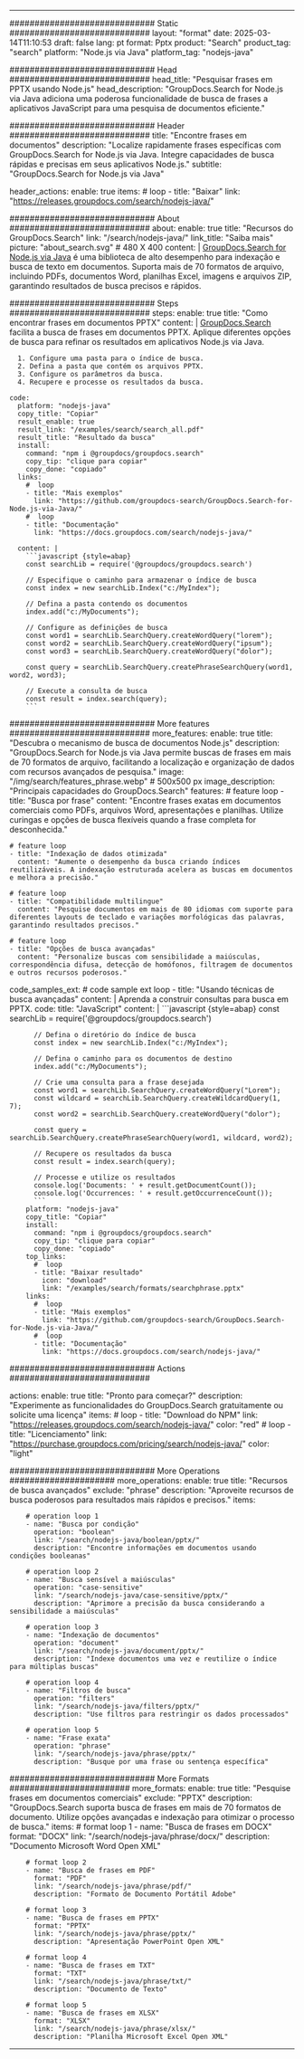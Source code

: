 
---
############################# Static ############################
layout: "format"
date:  2025-03-14T11:10:53
draft: false
lang: pt
format: Pptx
product: "Search"
product_tag: "search"
platform: "Node.js via Java"
platform_tag: "nodejs-java"

############################# Head ############################
head_title: "Pesquisar frases em PPTX usando Node.js"
head_description: "GroupDocs.Search for Node.js via Java adiciona uma poderosa funcionalidade de busca de frases a aplicativos JavaScript para uma pesquisa de documentos eficiente."

############################# Header ############################
title: "Encontre frases em documentos" 
description: "Localize rapidamente frases específicas com GroupDocs.Search for Node.js via Java. Integre capacidades de busca rápidas e precisas em seus aplicativos Node.js."
subtitle: "GroupDocs.Search for Node.js via Java" 

header_actions:
  enable: true
  items:
    #  loop
    - title: "Baixar"
      link: "https://releases.groupdocs.com/search/nodejs-java/"
      
############################# About ############################
about:
    enable: true
    title: "Recursos do GroupDocs.Search"
    link: "/search/nodejs-java/"
    link_title: "Saiba mais"
    picture: "about_search.svg" # 480 X 400
    content: |
       [GroupDocs.Search for Node.js via Java](/search/nodejs-java/) é uma biblioteca de alto desempenho para indexação e busca de texto em documentos. Suporta mais de 70 formatos de arquivo, incluindo PDFs, documentos Word, planilhas Excel, imagens e arquivos ZIP, garantindo resultados de busca precisos e rápidos.

############################# Steps ############################
steps:
    enable: true
    title: "Como encontrar frases em documentos PPTX"
    content: |
      [GroupDocs.Search](/search/nodejs-java/) facilita a busca de frases em documentos PPTX. Aplique diferentes opções de busca para refinar os resultados em aplicativos Node.js via Java.
      
      1. Configure uma pasta para o índice de busca.
      2. Defina a pasta que contém os arquivos PPTX.
      3. Configure os parâmetros da busca.
      4. Recupere e processe os resultados da busca.
   
    code:
      platform: "nodejs-java"
      copy_title: "Copiar"
      result_enable: true
      result_link: "/examples/search/search_all.pdf"
      result_title: "Resultado da busca"
      install:
        command: "npm i @groupdocs/groupdocs.search"
        copy_tip: "clique para copiar"
        copy_done: "copiado"
      links:
        #  loop
        - title: "Mais exemplos"
          link: "https://github.com/groupdocs-search/GroupDocs.Search-for-Node.js-via-Java/"
        #  loop
        - title: "Documentação"
          link: "https://docs.groupdocs.com/search/nodejs-java/"
          
      content: |
        ```javascript {style=abap}
        const searchLib = require('@groupdocs/groupdocs.search')

        // Especifique o caminho para armazenar o índice de busca
        const index = new searchLib.Index("c:/MyIndex");

        // Defina a pasta contendo os documentos
        index.add("c:/MyDocuments");

        // Configure as definições de busca
        const word1 = searchLib.SearchQuery.createWordQuery("lorem");
        const word2 = searchLib.SearchQuery.createWordQuery("ipsum");
        const word3 = searchLib.SearchQuery.createWordQuery("dolor");

        const query = searchLib.SearchQuery.createPhraseSearchQuery(word1, word2, word3);

        // Execute a consulta de busca
        const result = index.search(query);
        ```            

############################# More features ############################
more_features:
  enable: true
  title: "Descubra o mecanismo de busca de documentos Node.js"
  description: "GroupDocs.Search for Node.js via Java permite buscas de frases em mais de 70 formatos de arquivo, facilitando a localização e organização de dados com recursos avançados de pesquisa."
  image: "/img/search/features_phrase.webp" # 500x500 px
  image_description: "Principais capacidades do GroupDocs.Search"
  features:
    # feature loop
    - title: "Busca por frase"
      content: "Encontre frases exatas em documentos comerciais como PDFs, arquivos Word, apresentações e planilhas. Utilize curingas e opções de busca flexíveis quando a frase completa for desconhecida."

    # feature loop
    - title: "Indexação de dados otimizada"
      content: "Aumente o desempenho da busca criando índices reutilizáveis. A indexação estruturada acelera as buscas em documentos e melhora a precisão."

    # feature loop
    - title: "Compatibilidade multilingue"
      content: "Pesquise documentos em mais de 80 idiomas com suporte para diferentes layouts de teclado e variações morfológicas das palavras, garantindo resultados precisos."

    # feature loop
    - title: "Opções de busca avançadas"
      content: "Personalize buscas com sensibilidade a maiúsculas, correspondência difusa, detecção de homófonos, filtragem de documentos e outros recursos poderosos."
      
  code_samples_ext:
    # code sample ext loop
    - title: "Usando técnicas de busca avançadas"
      content: |
        Aprenda a construir consultas para busca em PPTX.
      code:
        title: "JavaScript"
        content: |
          ```javascript {style=abap}
          const searchLib = require('@groupdocs/groupdocs.search')
          
          // Defina o diretório do índice de busca
          const index = new searchLib.Index("c:/MyIndex");
              
          // Defina o caminho para os documentos de destino
          index.add("c:/MyDocuments");

          // Crie uma consulta para a frase desejada
          const word1 = searchLib.SearchQuery.createWordQuery("Lorem");
          const wildcard = searchLib.SearchQuery.createWildcardQuery(1, 7);
          const word2 = searchLib.SearchQuery.createWordQuery("dolor");

          const query = searchLib.SearchQuery.createPhraseSearchQuery(word1, wildcard, word2);

          // Recupere os resultados da busca
          const result = index.search(query);
          
          // Processe e utilize os resultados
          console.log('Documents: ' + result.getDocumentCount());
          console.log('Occurrences: ' + result.getOccurrenceCount());
          ```
        platform: "nodejs-java"
        copy_title: "Copiar"
        install:
          command: "npm i @groupdocs/groupdocs.search"
          copy_tip: "clique para copiar"
          copy_done: "copiado"
        top_links:
          #  loop
          - title: "Baixar resultado"
            icon: "download"
            link: "/examples/search/formats/searchphrase.pptx"
        links:
          #  loop
          - title: "Mais exemplos"
            link: "https://github.com/groupdocs-search/GroupDocs.Search-for-Node.js-via-Java/"
          #  loop
          - title: "Documentação"
            link: "https://docs.groupdocs.com/search/nodejs-java/"
            

            


############################# Actions ############################

actions:
  enable: true
  title: "Pronto para começar?"
  description: "Experimente as funcionalidades do GroupDocs.Search gratuitamente ou solicite uma licença"
  items:
    #  loop
    - title: "Download do NPM"
      link: "https://releases.groupdocs.com/search/nodejs-java/"
      color: "red"
        #  loop
    - title: "Licenciamento"
      link: "https://purchase.groupdocs.com/pricing/search/nodejs-java/"
      color: "light"


############################# More Operations #####################
more_operations:
    enable: true
    title: "Recursos de busca avançados"
    exclude: "phrase"
    description: "Aproveite recursos de busca poderosos para resultados mais rápidos e precisos."
    items: 
          
        # operation loop 1
        - name: "Busca por condição"
          operation: "boolean"
          link: "/search/nodejs-java/boolean/pptx/"
          description: "Encontre informações em documentos usando condições booleanas"

        # operation loop 2
        - name: "Busca sensível a maiúsculas"
          operation: "case-sensitive"
          link: "/search/nodejs-java/case-sensitive/pptx/"
          description: "Aprimore a precisão da busca considerando a sensibilidade a maiúsculas"

        # operation loop 3
        - name: "Indexação de documentos"
          operation: "document"
          link: "/search/nodejs-java/document/pptx/"
          description: "Indexe documentos uma vez e reutilize o índice para múltiplas buscas"

        # operation loop 4
        - name: "Filtros de busca"
          operation: "filters"
          link: "/search/nodejs-java/filters/pptx/"
          description: "Use filtros para restringir os dados processados"

        # operation loop 5
        - name: "Frase exata"
          operation: "phrase"
          link: "/search/nodejs-java/phrase/pptx/"
          description: "Busque por uma frase ou sentença específica"
          
        
          
############################# More Formats ########################
more_formats:
    enable: true
    title: "Pesquise frases em documentos comerciais"
    exclude: "PPTX"
    description: "GroupDocs.Search suporta busca de frases em mais de 70 formatos de documento. Utilize opções avançadas e indexação para otimizar o processo de busca."
    items: 
        # format loop 1
        - name: "Busca de frases em DOCX"
          format: "DOCX"
          link: "/search/nodejs-java/phrase/docx/"
          description: "Documento Microsoft Word Open XML"
          
        # format loop 2
        - name: "Busca de frases em PDF"
          format: "PDF"
          link: "/search/nodejs-java/phrase/pdf/"
          description: "Formato de Documento Portátil Adobe"
          
        # format loop 3
        - name: "Busca de frases em PPTX"
          format: "PPTX"
          link: "/search/nodejs-java/phrase/pptx/"
          description: "Apresentação PowerPoint Open XML"

        # format loop 4
        - name: "Busca de frases em TXT"
          format: "TXT"
          link: "/search/nodejs-java/phrase/txt/"
          description: "Documento de Texto"
          
        # format loop 5
        - name: "Busca de frases em XLSX"
          format: "XLSX"
          link: "/search/nodejs-java/phrase/xlsx/"
          description: "Planilha Microsoft Excel Open XML"
  

---